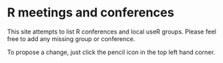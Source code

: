 # R meetings and conferences

This site attempts to list R conferences and local useR groups. Please 
feel free to add any missing group or conference. 

To propose a change, just click the pencil icon
in the top left hand corner.
